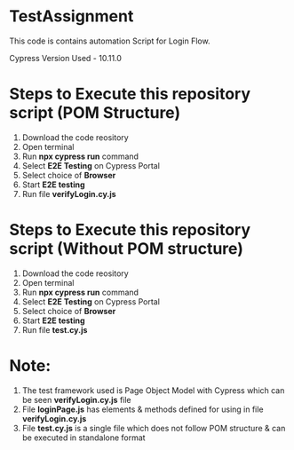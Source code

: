 # TestAssignment

This code is contains automation Script for Login Flow.

Cypress Version Used - 10.11.0

# Steps to Execute this repository script (POM Structure)  <br>
1. Download the code reository <br>
2. Open terminal <br>
3. Run **npx cypress run** command <br>
4. Select **E2E Testing** on Cypress Portal <br>
5. Select choice of **Browser** <br>
6. Start **E2E testing** <br>
7. Run file **verifyLogin.cy.js**

# Steps to Execute this repository script (Without POM structure)<br>
1. Download the code reository <br>
2. Open terminal <br>
3. Run **npx cypress run** command <br>
4. Select **E2E Testing** on Cypress Portal <br>
5. Select choice of **Browser** <br>
6. Start **E2E testing** <br>
7. Run file **test.cy.js**



# Note: <br>
1. The test framework used is Page Object Model with Cypress which can be seen **verifyLogin.cy.js** file <br>
2. File **loginPage.js** has elements & methods defined for using in file **verifyLogin.cy.js** <br>
3. File **test.cy.js** is a single file which does not follow POM structure & can be executed in standalone format <br>
